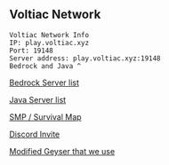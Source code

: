## Voltiac Network

	Voltiac Network Info
	IP: play.voltiac.xyz
	Port: 19148
	Server address: play.voltiac.xyz:19148
	Bedrock and Java ^

[Bedrock Server list](https://minecraftpocket-servers.com/server/104647/)

[Java Server list](https://minecraft-server-list.com/server/469135/)

[SMP / Survival Map](http://map.voltiac.xyz:1234)

[Discord Invite](http://discord.voltiac.xyz)

[Modified Geyser that we use](https://github.com/Hellohi3654/Geyser/)
